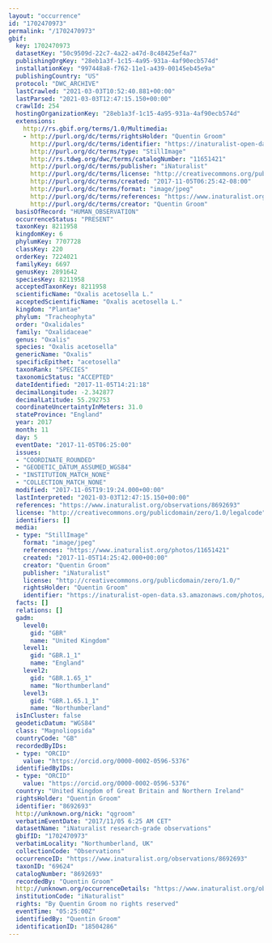 ```yaml
---
layout: "occurrence"
id: "1702470973"
permalink: "/1702470973"
gbif:
  key: 1702470973
  datasetKey: "50c9509d-22c7-4a22-a47d-8c48425ef4a7"
  publishingOrgKey: "28eb1a3f-1c15-4a95-931a-4af90ecb574d"
  installationKey: "997448a8-f762-11e1-a439-00145eb45e9a"
  publishingCountry: "US"
  protocol: "DWC_ARCHIVE"
  lastCrawled: "2021-03-03T10:52:40.881+00:00"
  lastParsed: "2021-03-03T12:47:15.150+00:00"
  crawlId: 254
  hostingOrganizationKey: "28eb1a3f-1c15-4a95-931a-4af90ecb574d"
  extensions:
    http://rs.gbif.org/terms/1.0/Multimedia:
    - http://purl.org/dc/terms/rightsHolder: "Quentin Groom"
      http://purl.org/dc/terms/identifier: "https://inaturalist-open-data.s3.amazonaws.com/photos/11651421/original.jpeg?1509890007"
      http://purl.org/dc/terms/type: "StillImage"
      http://rs.tdwg.org/dwc/terms/catalogNumber: "11651421"
      http://purl.org/dc/terms/publisher: "iNaturalist"
      http://purl.org/dc/terms/license: "http://creativecommons.org/publicdomain/zero/1.0/"
      http://purl.org/dc/terms/created: "2017-11-05T06:25:42-08:00"
      http://purl.org/dc/terms/format: "image/jpeg"
      http://purl.org/dc/terms/references: "https://www.inaturalist.org/photos/11651421"
      http://purl.org/dc/terms/creator: "Quentin Groom"
  basisOfRecord: "HUMAN_OBSERVATION"
  occurrenceStatus: "PRESENT"
  taxonKey: 8211958
  kingdomKey: 6
  phylumKey: 7707728
  classKey: 220
  orderKey: 7224021
  familyKey: 6697
  genusKey: 2891642
  speciesKey: 8211958
  acceptedTaxonKey: 8211958
  scientificName: "Oxalis acetosella L."
  acceptedScientificName: "Oxalis acetosella L."
  kingdom: "Plantae"
  phylum: "Tracheophyta"
  order: "Oxalidales"
  family: "Oxalidaceae"
  genus: "Oxalis"
  species: "Oxalis acetosella"
  genericName: "Oxalis"
  specificEpithet: "acetosella"
  taxonRank: "SPECIES"
  taxonomicStatus: "ACCEPTED"
  dateIdentified: "2017-11-05T14:21:18"
  decimalLongitude: -2.342877
  decimalLatitude: 55.292753
  coordinateUncertaintyInMeters: 31.0
  stateProvince: "England"
  year: 2017
  month: 11
  day: 5
  eventDate: "2017-11-05T06:25:00"
  issues:
  - "COORDINATE_ROUNDED"
  - "GEODETIC_DATUM_ASSUMED_WGS84"
  - "INSTITUTION_MATCH_NONE"
  - "COLLECTION_MATCH_NONE"
  modified: "2017-11-05T19:19:24.000+00:00"
  lastInterpreted: "2021-03-03T12:47:15.150+00:00"
  references: "https://www.inaturalist.org/observations/8692693"
  license: "http://creativecommons.org/publicdomain/zero/1.0/legalcode"
  identifiers: []
  media:
  - type: "StillImage"
    format: "image/jpeg"
    references: "https://www.inaturalist.org/photos/11651421"
    created: "2017-11-05T14:25:42.000+00:00"
    creator: "Quentin Groom"
    publisher: "iNaturalist"
    license: "http://creativecommons.org/publicdomain/zero/1.0/"
    rightsHolder: "Quentin Groom"
    identifier: "https://inaturalist-open-data.s3.amazonaws.com/photos/11651421/original.jpeg?1509890007"
  facts: []
  relations: []
  gadm:
    level0:
      gid: "GBR"
      name: "United Kingdom"
    level1:
      gid: "GBR.1_1"
      name: "England"
    level2:
      gid: "GBR.1.65_1"
      name: "Northumberland"
    level3:
      gid: "GBR.1.65.1_1"
      name: "Northumberland"
  isInCluster: false
  geodeticDatum: "WGS84"
  class: "Magnoliopsida"
  countryCode: "GB"
  recordedByIDs:
  - type: "ORCID"
    value: "https://orcid.org/0000-0002-0596-5376"
  identifiedByIDs:
  - type: "ORCID"
    value: "https://orcid.org/0000-0002-0596-5376"
  country: "United Kingdom of Great Britain and Northern Ireland"
  rightsHolder: "Quentin Groom"
  identifier: "8692693"
  http://unknown.org/nick: "qgroom"
  verbatimEventDate: "2017/11/05 6:25 AM CET"
  datasetName: "iNaturalist research-grade observations"
  gbifID: "1702470973"
  verbatimLocality: "Northumberland, UK"
  collectionCode: "Observations"
  occurrenceID: "https://www.inaturalist.org/observations/8692693"
  taxonID: "69624"
  catalogNumber: "8692693"
  recordedBy: "Quentin Groom"
  http://unknown.org/occurrenceDetails: "https://www.inaturalist.org/observations/8692693"
  institutionCode: "iNaturalist"
  rights: "By Quentin Groom no rights reserved"
  eventTime: "05:25:00Z"
  identifiedBy: "Quentin Groom"
  identificationID: "18504286"
---
```

